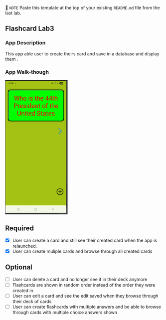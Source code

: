 📝 `NOTE` Paste this template at the top of your existing `README.md` file from the last lab.

## Flashcard Lab3

### App Description
This app able user to create theirs card and save in a database and display them .

### App Walk-though
<img src="Walkthough.gif" width=200><br>



## Required
- [x] User can create a card and still see their created card when the app is relaunched.
- [x] User can create muliple cards and browse through all created cards

## Optional
- [ ] User can delete a card and no longer see it in their deck anymore
- [ ] Flashcards are shown in random order instead of the order they were created in
- [ ] User can edit a card and see the edit saved when they browse through their deck of cards
- [ ] User can create flashcards with multiple answers and be able to browse through cards with multiple choice answers shown
